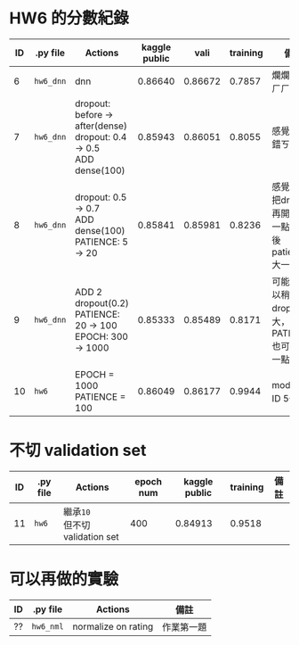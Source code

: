HW6 的分數紀錄
==============

| ID | .py file  | Actions                                                                   | kaggle public | vali    | training | 備註                                                  |
|----|-----------|---------------------------------------------------------------------------|---------------|---------|----------|-------------------------------------------------------|
| 6  | `hw6_dnn` | dnn                                                                       | 0.86640       | 0.86672 | 0.7857   | 爛爛的，ㄏㄏ                                          |
| 7  | `hw6_dnn` | dropout: before → after(dense)<br> dropout: 0.4 → 0.5<br> ADD dense(100)  | 0.85943       | 0.86051 | 0.8055   | 感覺還不錯ㄎㄎ                                        |
| 8  | `hw6_dnn` | dropout: 0.5 → 0.7<br> ADD dense(100)<br> PATIENCE: 5 → 20                | 0.85841       | 0.85981 | 0.8236   | 感覺可以把dropout再開更大一點，然後patience大一點     |
| 9  | `hw6_dnn` | ADD 2 dropout(0.2)<br> PATIENCE: 20 → 100<br> EPOCH: 300 → 1000           | 0.85333       | 0.85489 | 0.8171   | 可能還可以稍微把dropout開大，然後PATIENCE也可以大一點 |
| 10 | `hw6`     | EPOCH = 1000<br> PATIENCE = 100                                           | 0.86049       | 0.86177 | 0.9944   | model跟ID 5一樣                                       |

# 不切 validation set

| ID | .py file  | Actions                                       | epoch num | kaggle public | training | 備註                                                    |
|----|-----------|-----------------------------------------------|-----------|---------------|----------|---------------------------------------------------------|
| 11 | `hw6`     | 繼承`10`<br> 但不切validation set             | 400       | 0.84913       | 0.9518   |                                                         |

# 可以再做的實驗

| ID | .py file  | Actions                       | 備註               |
|----|-----------|-------------------------------|--------------------|
| ?? | `hw6_nml` | normalize on rating           | 作業第一題         |
